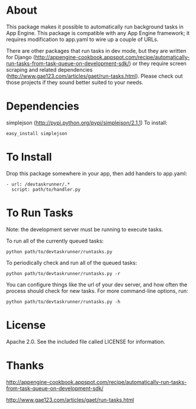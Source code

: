 About
=====

This package makes it possible to automatically run background tasks
in App Engine.  This package is compatible with any App Engine framework; it 
requires modification to app.yaml to wire up a couple of URLs.

There are other packages that run tasks in dev mode, but they are written for
Django (http://appengine-cookbook.appspot.com/recipe/automatically-run-tasks-from-task-queue-on-development-sdk/)
or they require screen scraping and related dependencies
(http://www.gae123.com/articles/gaet/run-tasks.html).  Please check out those
projects if they sound better suited to your needs.


Dependencies
============

simplejson (http://pypi.python.org/pypi/simplejson/2.1.1)  To install:

    easy_install simplejson


To Install
==========

Drop this package somewhere in your app, then add handers to app.yaml:

    - url: /devtaskrunner/.*
      script: path/to/handler.py


To Run Tasks
============

Note: the development server must be running to execute tasks.

To run all of the currently queued tasks:

    python path/to/devtaskrunner/runtasks.py

To periodically check and run all of the queued tasks:

    python path/to/devtaskrunner/runtasks.py -r

You can configure things like the url of your dev server, and how often the
process should check for new tasks.  For more command-line options, run:

    python path/to/devtaskrunner/runtasks.py -h


License
=======

Apache 2.0.  See the included file called LICENSE for information.


Thanks
======

http://appengine-cookbook.appspot.com/recipe/automatically-run-tasks-from-task-queue-on-development-sdk/

http://www.gae123.com/articles/gaet/run-tasks.html


